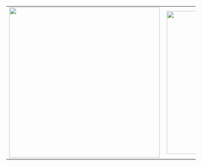 <center>
  <table>
  <tr>
      <td><img width="400px" align="left" src="https://github-readme-stats.vercel.app/api?username=aaronkip&count_private=true&show_icons=true&theme=dark&layout=compact" /></td>
      <td><img width="380px" align="left" src="https://github-readme-stats.vercel.app/api/top-langs/?username=aaronkip&hide=html&layout=compact&theme=dark" /></td>      
  </tr>   
</table>
</center>
